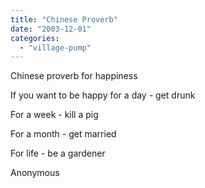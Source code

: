 ```yaml
---
title: "Chinese Proverb"
date: "2003-12-01"
categories: 
  - "village-pump"
---
```


Chinese proverb for happiness

If you want to be happy for a day - get drunk

For a week - kill a pig

For a month - get married

For life - be a gardener

Anonymous
